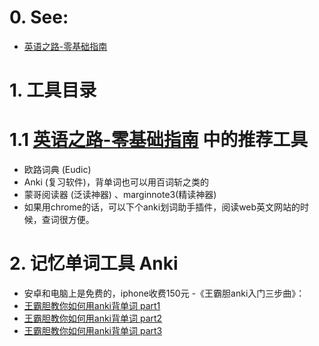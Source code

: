 # 0. See:
  - [英语之路-零基础指南](https://zhuanlan.zhihu.com/p/78623526)

# 1. 工具目录
# 1.1 [英语之路-零基础指南](https://zhuanlan.zhihu.com/p/78623526) 中的推荐工具

- 欧路词典 (Eudic) 
- Anki (复习软件)，背单词也可以用百词斩之类的 
- 蒙哥阅读器 (泛读神器) 、marginnote3(精读神器)
- 如果用chrome的话，可以下个anki划词助手插件，阅读web英文网站的时候，查词很方便。

# 2. 记忆单词工具 Anki
  - 安卓和电脑上是免费的，iphone收费150元
  -《王霸胆anki入门三步曲》：
  - [王霸胆教你如何用anki背单词 part1](https://v.qq.com/x/cover/rgcpcek3q7n6633/y0168y68gxl.html)
  - [王霸胆教你如何用anki背单词 part2](https://v.qq.com/x/page/m0169d23jc9.html)
  - [王霸胆教你如何用anki背单词 part3](https://v.qq.com/x/page/t0169en8ecd.html)


